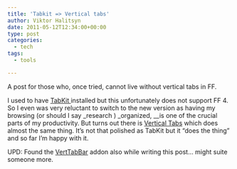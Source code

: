 ```yaml
---
title: 'Tabkit => Vertical tabs'
author: Viktor Halitsyn
date: 2011-05-12T12:34:00+00:00
type: post
categories:
  - tech
tags:
  - tools

---
```

A post for those who, once tried, cannot live without vertical tabs in FF.
  
I used to have [TabKit ][1]installed but this unfortunately does not support FF 4. So I even was very reluctant to switch to the new version as having my browsing (or should I say _research ) _organized,  __is one of the crucial parts of my productivity. But turns out there is [Vertical Tabs][2] which does almost the same thing. It&#8217;s not that polished as TabKit but it &#8220;does the thing&#8221; and so far I&#8217;m happy with it.

UPD: Found the [VertTabBar][3] addon also while writing this post&#8230; might suite someone more.

 [1]: https://addons.mozilla.org/en-us/firefox/addon/tab-kit/
 [2]: https://addons.mozilla.org/en-us/firefox/addon/vertical-tabs/
 [3]: https://addons.mozilla.org/en-us/firefox/addon/verttabbar/